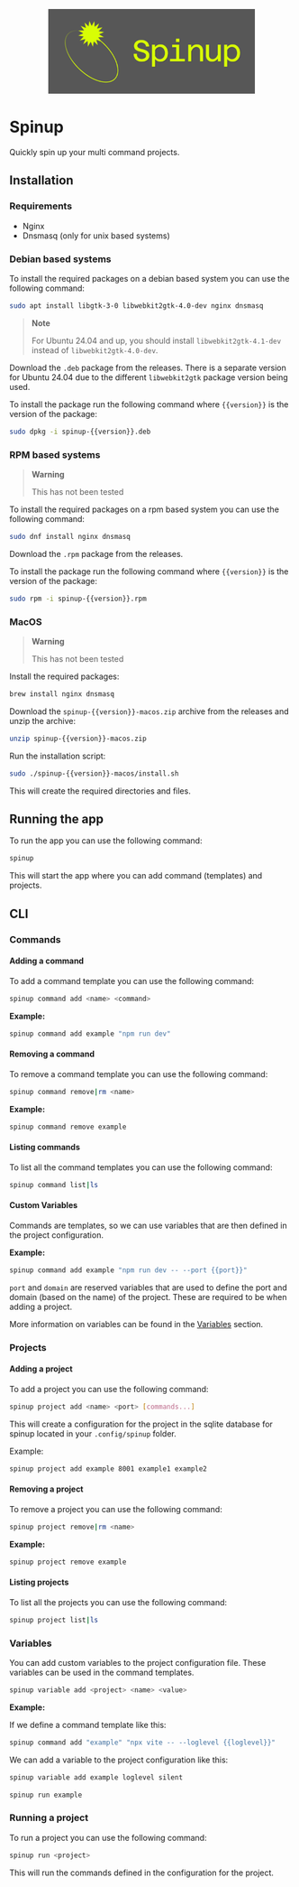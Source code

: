 <p align="center"><img src="https://raw.githubusercontent.com/iskandervdh/spinup/refs/heads/main/images/logo.png" width="367" height="150" alt="Spinup Logo"></p>

# Spinup

Quickly spin up your multi command projects.

## Installation

### Requirements

- Nginx
- Dnsmasq (only for unix based systems)

### Debian based systems

To install the required packages on a debian based system you can use the following command:
```bash
sudo apt install libgtk-3-0 libwebkit2gtk-4.0-dev nginx dnsmasq
```

> **Note**
>
> For Ubuntu 24.04 and up, you should install `libwebkit2gtk-4.1-dev` instead of `libwebkit2gtk-4.0-dev`.

Download the `.deb` package from the releases. There is a separate version for Ubuntu 24.04 due to the different `libwebkit2gtk` package version being used.

To install the package run the following command where `{{version}}` is the version of the package:
```bash
sudo dpkg -i spinup-{{version}}.deb
```

### RPM based systems

> **Warning**
>
> This has not been tested

To install the required packages on a rpm based system you can use the following command:
```bash
sudo dnf install nginx dnsmasq
```

Download the `.rpm` package from the releases.

To install the package run the following command where `{{version}}` is the version of the package:
```bash
sudo rpm -i spinup-{{version}}.rpm
```

### MacOS

> **Warning**
>
> This has not been tested

Install the required packages:
```bash
brew install nginx dnsmasq
```

Download the `spinup-{{version}}-macos.zip` archive from the releases and unzip the archive:
```bash
unzip spinup-{{version}}-macos.zip
```

Run the installation script:
```bash
sudo ./spinup-{{version}}-macos/install.sh
```

This will create the required directories and files.

## Running the app

To run the app you can use the following command:

```bash
spinup
```

This will start the app where you can add command (templates) and projects.

## CLI

### Commands

#### Adding a command

To add a command template you can use the following command:

```bash
spinup command add <name> <command>
```

**Example:**

```bash
spinup command add example "npm run dev"
```

#### Removing a command

To remove a command template you can use the following command:

```bash
spinup command remove|rm <name>
```

**Example:**

```bash
spinup command remove example
```

#### Listing commands

To list all the command templates you can use the following command:

```bash
spinup command list|ls
```

#### Custom Variables

Commands are templates, so we can use variables that are then defined in the project configuration.

**Example:**

```bash
spinup command add example "npm run dev -- --port {{port}}"
```

`port` and `domain` are reserved variables that are used to define the port and domain (based on the name) of the project. These are required to be when adding a project.

More information on variables can be found in the [Variables](#variables) section.

### Projects

#### Adding a project

To add a project you can use the following command:

```bash
spinup project add <name> <port> [commands...]
```

This will create a configuration for the project in the sqlite database for spinup located in your `.config/spinup` folder.

Example:

```bash
spinup project add example 8001 example1 example2
```

#### Removing a project

To remove a project you can use the following command:

```bash
spinup project remove|rm <name>
```

**Example:**

```bash
spinup project remove example
```

#### Listing projects

To list all the projects you can use the following command:

```bash
spinup project list|ls
```

### Variables

You can add custom variables to the project configuration file. These variables can be used in the command templates.

```bash
spinup variable add <project> <name> <value>
```

**Example:**

If we define a command template like this:

```bash
spinup command add "example" "npx vite -- --loglevel {{loglevel}}"
```

We can add a variable to the project configuration like this:

```bash
spinup variable add example loglevel silent
```

```bash
spinup run example
```

### Running a project

To run a project you can use the following command:

```bash
spinup run <project>
```

This will run the commands defined in the configuration for the project.
